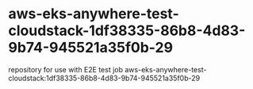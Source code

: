 # aws-eks-anywhere-test-cloudstack-1df38335-86b8-4d83-9b74-945521a35f0b-29
repository for use with E2E test job aws-eks-anywhere-test-cloudstack:1df38335-86b8-4d83-9b74-945521a35f0b-29
